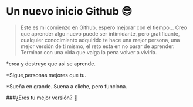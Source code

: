 # Un nuevo inicio Github 😎
>Este es mi comienzo en Github, espero mejorar con el tiempo...
Creo que aprender algo nuevo puede ser intimidante, pero gratificante, cualquier conocimiento adquirido te hace una mejor persona, una mejor versión de ti mismo, el reto esta en no parar de aprender. 
Terminar con una vida que valga la pena volver a vivirla. 

*crea y destruye que asi se aprende. 

*Sigue,personas mejores que tu. 

*Sueña en grande. Suena a cliche, pero funciona. 

###¿Eres tu mejor versión? 🤩